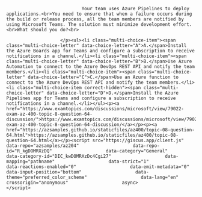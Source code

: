 <p class="card-text">
							
								Your team uses Azure Pipelines to deploy applications.<br>You need to ensure that when a failure occurs during the build or release process, all the team members are notified by using Microsoft Teams. The solution must minimize development effort.<br>What should you do?<br>
							
						</p><ul><li class="multi-choice-item"><span class="multi-choice-letter" data-choice-letter="A">A.</span>Install the Azure Boards app for Teams and configure a subscription to receive notifications in a channel.</li><li class="multi-choice-item"><span class="multi-choice-letter" data-choice-letter="B">B.</span>Use Azure Automation to connect to the Azure DevOps REST API and notify the team members.</li><li class="multi-choice-item"><span class="multi-choice-letter" data-choice-letter="C">C.</span>Use an Azure function to connect to the Azure DevOps REST API and notify the team members.</li><li class="multi-choice-item correct-hidden"><span class="multi-choice-letter" data-choice-letter="D">D.</span>Install the Azure Pipelines app for Teams and configure a subscription to receive notifications in a channel.</li></ul><p><a href="https://www.examtopics.com/discussions/microsoft/view/79022-exam-az-400-topic-8-question-64-discussion/">https://www.examtopics.com/discussions/microsoft/view/79022-exam-az-400-topic-8-question-64-discussion/</a></p><p><a href="https://azsamples.github.io/staticfiles/az400/topic-08-question-64.html">https://azsamples.github.io/staticfiles/az400/topic-08-question-64.html</a></p><script src="https://giscus.app/client.js"                    data-repo="azsamples/az204"                    data-repo-id="R_kgDOMRXzDQ"                    data-category="General"                    data-category-id="DIC_kwDOMRXzDc4Cgi27"                    data-mapping="pathname"                    data-strict="1"                    data-reactions-enabled="0"                    data-emit-metadata="0"                    data-input-position="bottom"                    data-theme="preferred_color_scheme"                    data-lang="en"                    crossorigin="anonymous"                    async>                    </script>
